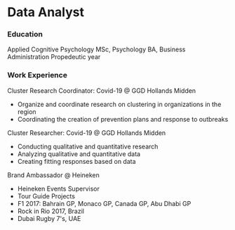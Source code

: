 # Data Analyst

### Education
Applied Cognitive Psychology MSc,
Psychology BA,
Business Administration Propedeutic year

### Work Experience
Cluster Research Coordinator: Covid-19 @ GGD Hollands Midden
- Organize and coordinate research on clustering in organizations in the region
- Coordinating the creation of prevention plans and response to outbreaks

Cluster Researcher: Covid-19 @ GGD Hollands Midden
- Conducting qualitative and quantitative research
- Analyzing qualitative and quantitative data
- Creating fitting responses based on data

Brand Ambassador @ Heineken
- Heineken Events Supervisor
- Tour Guide
Projects
- F1 2017: Bahrain GP, Monaco GP, Canada GP, Abu Dhabi GP
- Rock in Rio 2017, Brazil
- Dubai Rugby 7's, UAE


